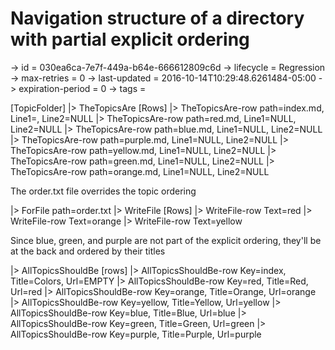 # Navigation structure of a directory with partial explicit ordering

-> id = 030ea6ca-7e7f-449a-b64e-666612809c6d
-> lifecycle = Regression
-> max-retries = 0
-> last-updated = 2016-10-14T10:29:48.6261484-05:00
-> expiration-period = 0
-> tags = 

[TopicFolder]
|> TheTopicsAre
    [Rows]
    |> TheTopicsAre-row path=index.md, Line1=<!--Title: Colors-->, Line2=NULL
    |> TheTopicsAre-row path=red.md, Line1=NULL, Line2=NULL
    |> TheTopicsAre-row path=blue.md, Line1=NULL, Line2=NULL
    |> TheTopicsAre-row path=purple.md, Line1=NULL, Line2=NULL
    |> TheTopicsAre-row path=yellow.md, Line1=NULL, Line2=NULL
    |> TheTopicsAre-row path=green.md, Line1=NULL, Line2=NULL
    |> TheTopicsAre-row path=orange.md, Line1=NULL, Line2=NULL


The order.txt file overrides the topic ordering

|> ForFile path=order.txt
|> WriteFile
    [Rows]
    |> WriteFile-row Text=red
    |> WriteFile-row Text=orange
    |> WriteFile-row Text=yellow


Since blue, green, and purple are not part of the explicit ordering, they'll be at the back and ordered by their titles

|> AllTopicsShouldBe
    [rows]
    |> AllTopicsShouldBe-row Key=index, Title=Colors, Url=EMPTY
    |> AllTopicsShouldBe-row Key=red, Title=Red, Url=red
    |> AllTopicsShouldBe-row Key=orange, Title=Orange, Url=orange
    |> AllTopicsShouldBe-row Key=yellow, Title=Yellow, Url=yellow
    |> AllTopicsShouldBe-row Key=blue, Title=Blue, Url=blue
    |> AllTopicsShouldBe-row Key=green, Title=Green, Url=green
    |> AllTopicsShouldBe-row Key=purple, Title=Purple, Url=purple

~~~

